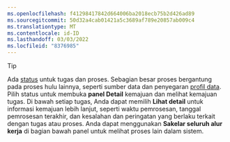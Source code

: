 ```yaml
---
ms.openlocfilehash: f41298417842d664006ba2018ecb75b2d426ad89
ms.sourcegitcommit: 50d32a4cab01421a5c3689af789e20857ab009c4
ms.translationtype: MT
ms.contentlocale: id-ID
ms.lasthandoff: 03/03/2022
ms.locfileid: "8376985"
---
```

> [!TIP] 
> Ada [status](../audience-insights/system.md#status-definitions) untuk tugas dan proses. Sebagian besar proses bergantung pada proses hulu lainnya, seperti sumber data dan penyegaran [profil data](../audience-insights/system.md#refresh-processes). Pilih status untuk membuka **panel Detail** kemajuan dan melihat kemajuan tugas. Di bawah setiap tugas, Anda dapat memilih **Lihat detail** untuk informasi kemajuan lebih lanjut, seperti waktu pemrosesan, tanggal pemrosesan terakhir, dan kesalahan dan peringatan yang berlaku terkait dengan tugas atau proses. Anda dapat menggunakan **Sakelar seluruh alur kerja** di bagian bawah panel untuk melihat proses lain dalam sistem.